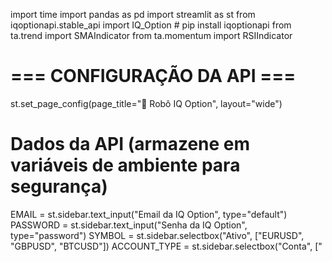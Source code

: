 import time
import pandas as pd
import streamlit as st
from iqoptionapi.stable_api import IQ_Option  # pip install iqoptionapi
from ta.trend import SMAIndicator
from ta.momentum import RSIIndicator

# === CONFIGURAÇÃO DA API ===
st.set_page_config(page_title="🤖 Robô IQ Option", layout="wide")

# Dados da API (armazene em variáveis de ambiente para segurança)
EMAIL = st.sidebar.text_input("Email da IQ Option", type="default")
PASSWORD = st.sidebar.text_input("Senha da IQ Option", type="password")
SYMBOL = st.sidebar.selectbox("Ativo", ["EURUSD", "GBPUSD", "BTCUSD"])
ACCOUNT_TYPE = st.sidebar.selectbox("Conta", ["
